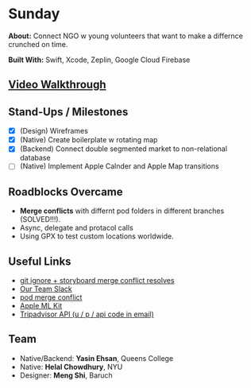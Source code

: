 # Sunday

**About:** Connect NGO w young volunteers that want to make a differnce crunched on time.

**Built With:** Swift, Xcode, Zeplin, Google Cloud Firebase


## [Video Walkthrough](https://drive.google.com/file/d/13j-njRUl-L3E42kVws_tj-nIkqRfXo3k/view)




## Stand-Ups / Milestones
- [x] (Design) Wireframes
- [x] (Native) Create boilerplate w rotating map
- [x] (Backend) Connect double segmented market to non-relational database
- [ ] (Native) Implement Apple Calnder and Apple Map transitions

## Roadblocks Overcame
- **Merge conflicts** with differnt pod folders in different branches (SOLVED!!!). 
- Async, delegate and protacol calls
- Using GPX to test custom locations worldwide. 

## Useful Links
- [git ignore + storyboard merge conflict resolves](https://guides.codepath.com/ios/Using-Git-with-Terminal)
- [Our Team Slack](https://hackrpi2019.slack.com/messages/GGYN866Q0/)
- [pod merge conflict](https://medium.com/@amlcurran/how-to-deal-with-conflicts-in-pod-folders-2eb9fa20f465)
- [Apple ML Kit](https://www.youtube.com/watch?v=p6GA8ODlnX0)
- [Tripadvisor API (u / p / api code in email)](https://developer-tripadvisor.com/partner/json-api/)


## Team
- Native/Backend: **Yasin Ehsan**, Queens College 
- Native: **Helal Chowdhury**, NYU 
- Designer: **Meng Shi**, Baruch


